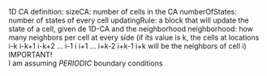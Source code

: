 1D CA definition:
	sizeCA: number of cells in the CA
	numberOfStates: number of states of every cell
	updatingRule: a block that will update the state of a cell, given de 1D-CA and the
	              neighborhood
	neighborhood: how many neighbors per cell at every side (if its value is k, the cells
	              at locations i-k i-k+1 i-k+2 ... i-1 i i+1 ... i+k-2 i+k-1 i+k will be 
					the neighbors of cell i)
IMPORTANT!   
I am assuming *PERIODIC* boundary conditions
